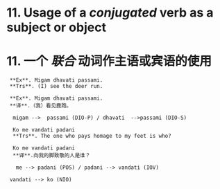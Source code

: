 # **11. Usage of** a *conjugated* verb as a subject or object 
# **11.** 一个 *联合* 动词作主语或宾语的使用
    
     **Ex**. Migam dhavati passami. 
     **Trs**. (I) see the deer run. 

     **Ex**. Migam dhavati passami.
     **译**.（我）看见鹿跑。

      migam -->  passami (DIO-P) / dhavati  -->passami (DIO-S)  
      
      Ko me vandati padani 
      **Trs**. The one who pays homage to my feet is who? 

      Ko me vandati padani 
      **译**.向我的脚致敬的人是谁？
      
       me --> padani (POS) / padani --> vandati (IOV) 
       
     vandati --> ko (NIO)